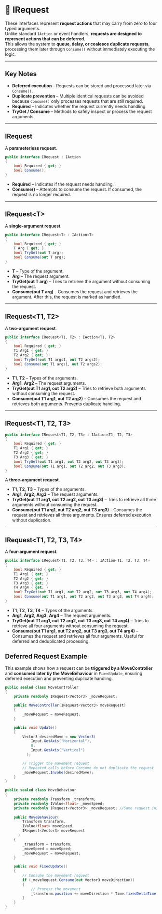 # 🧩 IRequest

These interfaces represent **request actions** that may carry from zero to four typed arguments.  
Unlike standard `IAction` or event handlers, **requests are designed to represent actions that can be deferred**.  
This allows the system to **queue, delay, or coalesce duplicate requests**, processing them later through `Consume()`
without immediately executing the logic.

---

## Key Notes

- **Deferred execution** – Requests can be stored and processed later via `Consume()`.
- **Duplicate prevention** – Multiple identical requests can be avoided because `Consume()` only processes requests that
  are still required.
- **Required** – Indicates whether the request currently needs handling.
- **TryGet / Consume** – Methods to safely inspect or process the request arguments.

---

## IRequest

A **parameterless request**.

```csharp
public interface IRequest : IAction
{
    bool Required { get; }
    bool Consume();
}
```

- **Required** – Indicates if the request needs handling.
- **Consume()** – Attempts to consume the request. If consumed, the request is no longer required.

---

## IRequest&lt;T&gt;

A **single-argument request**.

```csharp
public interface IRequest<T> : IAction<T>
{
    bool Required { get; }
    T Arg { get; }
    bool TryGet(out T arg);
    bool Consume(out T arg);
}
```

- **T** – Type of the argument.
- **Arg** – The request argument.
- **TryGet(out T arg)** – Tries to retrieve the argument without consuming the request.
- **Consume(out T arg)** – Consumes the request and retrieves the argument. After this, the request is marked as
  handled.

---

## IRequest<T1, T2>

A **two-argument request**.

```csharp
public interface IRequest<T1, T2> : IAction<T1, T2>
{
    bool Required { get; }
    T1 Arg1 { get; }
    T2 Arg2 { get; }
    bool TryGet(out T1 args1, out T2 args2);
    bool Consume(out T1 args1, out T2 args2);
}
```

- **T1**, **T2** – Types of the arguments.
- **Arg1**, **Arg2** – The request arguments.
- **TryGet(out T1 arg1, out T2 arg2)** – Tries to retrieve both arguments without consuming the request.
- **Consume(out T1 arg1, out T2 arg2)** – Consumes the request and retrieves both arguments. Prevents duplicate
  handling.

---

## IRequest<T1, T2, T3>

```csharp
public interface IRequest<T1, T2, T3> : IAction<T1, T2, T3>
{
    bool Required { get; }
    T1 Arg1 { get; }
    T2 Arg2 { get; }
    T3 Arg3 { get; }
    bool TryGet(out T1 arg1, out T2 arg2, out T3 arg3);
    bool Consume(out T1 arg1, out T2 arg2, out T3 arg3);
}
```

A **three-argument request**.

- **T1**, **T2**, **T3** – Types of the arguments.
- **Arg1**, **Arg2**, **Arg3** – The request arguments.
- **TryGet(out T1 arg1, out T2 arg2, out T3 arg3)** – Tries to retrieve all three arguments without consuming the
  request.
- **Consume(out T1 arg1, out T2 arg2, out T3 arg3)** – Consumes the request and retrieves all three arguments. Ensures
  deferred execution without duplication.

---

## IRequest<T1, T2, T3, T4>

A **four-argument request**.

```csharp
public interface IRequest<T1, T2, T3, T4> : IAction<T1, T2, T3, T4>
{
    bool Required { get; }
    T1 Arg1 { get; }
    T2 Arg2 { get; }
    T3 Arg3 { get; }
    T4 Arg4 { get; }
    bool TryGet(out T1 arg1, out T2 arg2, out T3 arg3, out T4 arg4);
    bool Consume(out T1 arg1, out T2 arg2, out T3 arg3, out T4 arg4);
}
```

- **T1**, **T2**, **T3**, **T4** – Types of the arguments.
- **Arg1**, **Arg2**, **Arg3**, **Arg4** – The request arguments.
- **TryGet(out T1 arg1, out T2 arg2, out T3 arg3, out T4 arg4)** – Tries to retrieve all four arguments without
  consuming the request.
- **Consume(out T1 arg1, out T2 arg2, out T3 arg3, out T4 arg4)** – Consumes the request and retrieves all four
  arguments. Useful for deferred and deduplicated processing.

## Deferred Request Example

This example shows how a request can be **triggered by a MoveController** and **consumed later by the MoveBehaviour** in
`FixedUpdate`, ensuring deferred execution and preventing duplicate handling.

```csharp
public sealed class MoveController 
{
    private readonly IRequest<Vector3> _moveRequest;
    
    public MoveController(IRequest<Vector3> moveRequest)
    {
        _moveRequest = moveRequest;
    }

    public void Update()
    {
        Vector3 desiredMove = new Vector3(
            Input.GetAxis("Horizontal"), 
            0,
            Input.GetAxis("Vertical")
          );

        // Trigger the movement request
        // Repeated calls before Consume do not duplicate the request
        _moveRequest.Invoke(desiredMove);
    }
}

public sealed class MoveBehaviour
{
    private readonly Transform _transform;
    private readonly IValue<float> _moveSpeed;
    private readonly IRequest<Vector3> _moveRequest; //Same request instance
    
    public MoveBehaviour(
        Transform transform,
        IValue<float> moveSpeed,
        IRequest<Vector3> moveRequest
      )
    {
        _transform = transform;
        _moveSpeed = moveSpeed;
        _moveRequest = moveRequest;
    }

    public void FixedUpdate()
    {
        // Consume the movement request
        if (_moveRequest.Consume(out Vector3 moveDirection))
        {
            // Process the movement
            _transform.position += moveDirection * Time.fixedDeltaTime * _moveSpeed.Value;
        }
    }
}
```